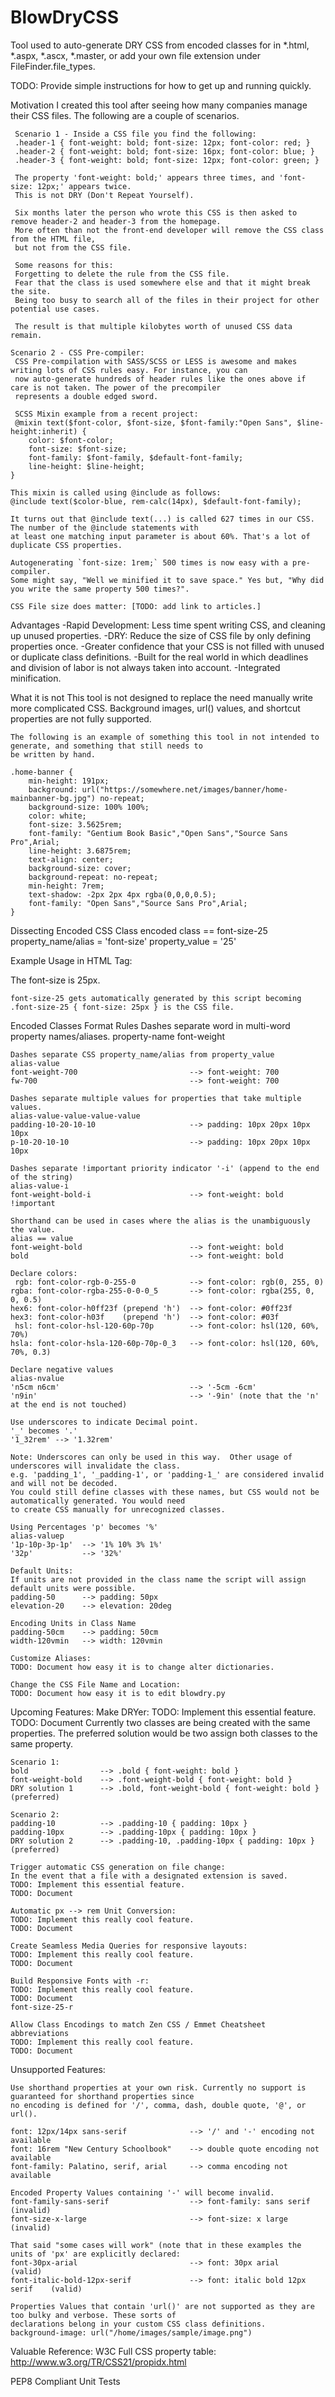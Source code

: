 # BlowDryCSS
Tool used to auto-generate DRY CSS from encoded classes for in *.html, *.aspx, *.ascx, *.master, or add your own
file extension under FileFinder.file_types.

TODO: Provide simple instructions for how to get up and running quickly.

Motivation
     I created this tool after seeing how many companies manage their CSS files. The following are a couple of
     scenarios.

     Scenario 1 - Inside a CSS file you find the following:
     .header-1 { font-weight: bold; font-size: 12px; font-color: red; }
     .header-2 { font-weight: bold; font-size: 16px; font-color: blue; }
     .header-3 { font-weight: bold; font-size: 12px; font-color: green; }

     The property 'font-weight: bold;' appears three times, and 'font-size: 12px;' appears twice.
     This is not DRY (Don't Repeat Yourself).

     Six months later the person who wrote this CSS is then asked to remove header-2 and header-3 from the homepage.
     More often than not the front-end developer will remove the CSS class from the HTML file,
     but not from the CSS file.

     Some reasons for this:
     Forgetting to delete the rule from the CSS file.
     Fear that the class is used somewhere else and that it might break the site.
     Being too busy to search all of the files in their project for other potential use cases.

     The result is that multiple kilobytes worth of unused CSS data remain.

    Scenario 2 - CSS Pre-compiler:
     CSS Pre-compilation with SASS/SCSS or LESS is awesome and makes writing lots of CSS rules easy. For instance, you can
     now auto-generate hundreds of header rules like the ones above if care is not taken. The power of the precompiler
     represents a double edged sword.

     SCSS Mixin example from a recent project:
     @mixin text($font-color, $font-size, $font-family:"Open Sans", $line-height:inherit) {
        color: $font-color;
        font-size: $font-size;
        font-family: $font-family, $default-font-family;
        line-height: $line-height;
    }

    This mixin is called using @include as follows:
    @include text($color-blue, rem-calc(14px), $default-font-family);

    It turns out that @include text(...) is called 627 times in our CSS.  The number of the @include statements with
    at least one matching input parameter is about 60%. That's a lot of duplicate CSS properties.

    Autogenerating `font-size: 1rem;` 500 times is now easy with a pre-compiler.
    Some might say, "Well we minified it to save space." Yes but, "Why did you write the same property 500 times?".

    CSS File size does matter: [TODO: add link to articles.]

Advantages
    -Rapid Development: Less time spent writing CSS, and cleaning up unused properties.
    -DRY: Reduce the size of CSS file by only defining properties once.
    -Greater confidence that your CSS is not filled with unused or duplicate class definitions.
    -Built for the real world in which deadlines and division of labor is not always taken into account.
    -Integrated minification.

What it is not
    This tool is not designed to replace the need manually write more complicated CSS.  Background images, url() values,
    and shortcut properties are not fully supported.

    The following is an example of something this tool in not intended to generate, and something that still needs to
    be written by hand.

    .home-banner {
        min-height: 191px;
        background: url("https://somewhere.net/images/banner/home-mainbanner-bg.jpg") no-repeat;
        background-size: 100% 100%;
        color: white;
        font-size: 3.5625rem;
        font-family: "Gentium Book Basic","Open Sans","Source Sans Pro",Arial;
        line-height: 3.6875rem;
        text-align: center;
        background-size: cover;
        background-repeat: no-repeat;
        min-height: 7rem;
        text-shadow: -2px 2px 4px rgba(0,0,0,0.5);
        font-family: "Open Sans","Source Sans Pro",Arial;
    }

Dissecting Encoded CSS Class
    encoded class == font-size-25
    property_name/alias = 'font-size'
    property_value = '25'

Example Usage in HTML Tag:
    <p class="font-size-25">The font-size is 25px.</p>

    font-size-25 gets automatically generated by this script becoming .font-size-25 { font-size: 25px } is the CSS file.

Encoded Classes Format Rules
    Dashes separate word in multi-word property names/aliases.
    property-name
    font-weight

    Dashes separate CSS property_name/alias from property_value
    alias-value
    font-weight-700                         --> font-weight: 700
    fw-700                                  --> font-weight: 700

    Dashes separate multiple values for properties that take multiple values.
    alias-value-value-value-value
    padding-10-20-10-10                     --> padding: 10px 20px 10px 10px
    p-10-20-10-10                           --> padding: 10px 20px 10px 10px

    Dashes separate !important priority indicator '-i' (append to the end of the string)
    alias-value-i
    font-weight-bold-i                      --> font-weight: bold !important

    Shorthand can be used in cases where the alias is the unambiguously the value.
    alias == value
    font-weight-bold                        --> font-weight: bold
    bold                                    --> font-weight: bold

    Declare colors:
     rgb: font-color-rgb-0-255-0            --> font-color: rgb(0, 255, 0)
    rgba: font-color-rgba-255-0-0-0_5       --> font-color: rgba(255, 0, 0, 0.5)
    hex6: font-color-h0ff23f (prepend 'h')  --> font-color: #0ff23f
    hex3: font-color-h03f    (prepend 'h')  --> font-color: #03f
     hsl: font-color-hsl-120-60p-70p        --> font-color: hsl(120, 60%, 70%)
    hsla: font-color-hsla-120-60p-70p-0_3   --> font-color: hsl(120, 60%, 70%, 0.3)

    Declare negative values
    alias-nvalue
    'n5cm n6cm'                             --> '-5cm -6cm'
    'n9in'                                  --> '-9in' (note that the 'n' at the end is not touched)

    Use underscores to indicate Decimal point.
    '_' becomes '.'
    '1_32rem' --> '1.32rem'

    Note: Underscores can only be used in this way.  Other usage of underscores will invalidate the class.
    e.g. 'padding_1', '_padding-1', or 'padding-1_' are considered invalid and will not be decoded.
    You could still define classes with these names, but CSS would not be automatically generated. You would need
    to create CSS manually for unrecognized classes.

    Using Percentages 'p' becomes '%'
    alias-valuep
    '1p-10p-3p-1p'  --> '1% 10% 3% 1%'
    '32p'           --> '32%'

    Default Units:
    If units are not provided in the class name the script will assign default units were possible.
    padding-50      --> padding: 50px
    elevation-20    --> elevation: 20deg

    Encoding Units in Class Name
    padding-50cm    --> padding: 50cm
    width-120vmin   --> width: 120vmin

    Customize Aliases:
    TODO: Document how easy it is to change alter dictionaries.

    Change the CSS File Name and Location:
    TODO: Document how easy it is to edit blowdry.py

Upcoming Features:
    Make DRYer:
    TODO: Implement this essential feature.
    TODO: Document
    Currently two classes are being created with the same properties.  The preferred solution would be two assign
    both classes to the same property.
    
    Scenario 1:
    bold                --> .bold { font-weight: bold }
    font-weight-bold    --> .font-weight-bold { font-weight: bold }
    DRY solution 1      --> .bold, font-weight-bold { font-weight: bold }   (preferred)

    Scenario 2:
    padding-10          --> .padding-10 { padding: 10px }
    padding-10px        --> .padding-10px { padding: 10px }
    DRY solution 2      --> .padding-10, .padding-10px { padding: 10px }    (preferred)

    Trigger automatic CSS generation on file change:
    In the event that a file with a designated extension is saved.
    TODO: Implement this essential feature.
    TODO: Document

    Automatic px --> rem Unit Conversion:
    TODO: Implement this really cool feature.
    TODO: Document

    Create Seamless Media Queries for responsive layouts:
    TODO: Implement this really cool feature.
    TODO: Document

    Build Responsive Fonts with -r:
    TODO: Implement this really cool feature.
    TODO: Document
    font-size-25-r

    Allow Class Encodings to match Zen CSS / Emmet Cheatsheet abbreviations
    TODO: Implement this really cool feature.
    TODO: Document

Unsupported Features:

    Use shorthand properties at your own risk. Currently no support is guaranteed for shorthand properties since
    no encoding is defined for '/', comma, dash, double quote, '@', or url().

    font: 12px/14px sans-serif              --> '/' and '-' encoding not available
    font: 16rem "New Century Schoolbook"    --> double quote encoding not available
    font-family: Palatino, serif, arial     --> comma encoding not available

    Encoded Property Values containing '-' will become invalid.
    font-family-sans-serif                  --> font-family: sans serif (invalid)
    font-size-x-large                       --> font-size: x large      (invalid)

    That said "some cases will work" (note that in these examples the units of 'px' are explicitly declared:
    font-30px-arial                         --> font: 30px arial                (valid)
    font-italic-bold-12px-serif             --> font: italic bold 12px serif    (valid)

    Properties Values that contain 'url()' are not supported as they are too bulky and verbose. These sorts of
    declarations belong in your custom CSS class definitions.
    background-image: url("/home/images/sample/image.png")

Valuable Reference:
    W3C Full CSS property table: http://www.w3.org/TR/CSS21/propidx.html


PEP8 Compliant
Unit Tests